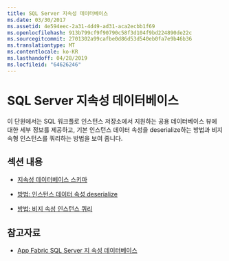```yaml
---
title: SQL Server 지속성 데이터베이스
ms.date: 03/30/2017
ms.assetid: 4e594eec-2a31-4d49-ad31-aca2ecbb1f69
ms.openlocfilehash: 913b799cf9f90790c58f3d104f9bd224890de22c
ms.sourcegitcommit: 2701302a99cafbe0d86d53d540eb0fa7e9b46b36
ms.translationtype: MT
ms.contentlocale: ko-KR
ms.lasthandoff: 04/28/2019
ms.locfileid: "64626246"
---
```

# <a name="sql-server-persistence-database"></a>SQL Server 지속성 데이터베이스
이 단원에서는 SQL 워크플로 인스턴스 저장소에서 지원하는 공용 데이터베이스 뷰에 대한 세부 정보를 제공하고, 기본 인스턴스 데이터 속성을 deserialize하는 방법과 비지속형 인스턴스를 쿼리하는 방법을 보여 줍니다.  
  
## <a name="in-this-section"></a>섹션 내용  
  
- [지속성 데이터베이스 스키마](persistence-database-schema.md)  
  
- [방법: 인스턴스 데이터 속성 deserialize](how-to-deserialize-instance-data-properties.md)  
  
- [방법: 비지 속성 인스턴스 쿼리](how-to-query-for-non-persisted-instances.md)  
  
## <a name="see-also"></a>참고자료

- [App Fabric SQL Server 지 속성 데이터베이스](https://go.microsoft.com/fwlink/?LinkID=201202&clcid=0x409)
